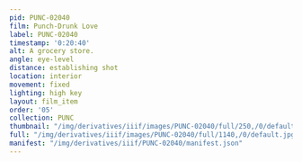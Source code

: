 ```yaml
---
pid: PUNC-02040
film: Punch-Drunk Love
label: PUNC-02040
timestamp: '0:20:40'
alt: A grocery store.
angle: eye-level
distance: establishing shot
location: interior
movement: fixed
lighting: high key
layout: film_item
order: '05'
collection: PUNC
thumbnail: "/img/derivatives/iiif/images/PUNC-02040/full/250,/0/default.jpg"
full: "/img/derivatives/iiif/images/PUNC-02040/full/1140,/0/default.jpg"
manifest: "/img/derivatives/iiif/PUNC-02040/manifest.json"
---
```

